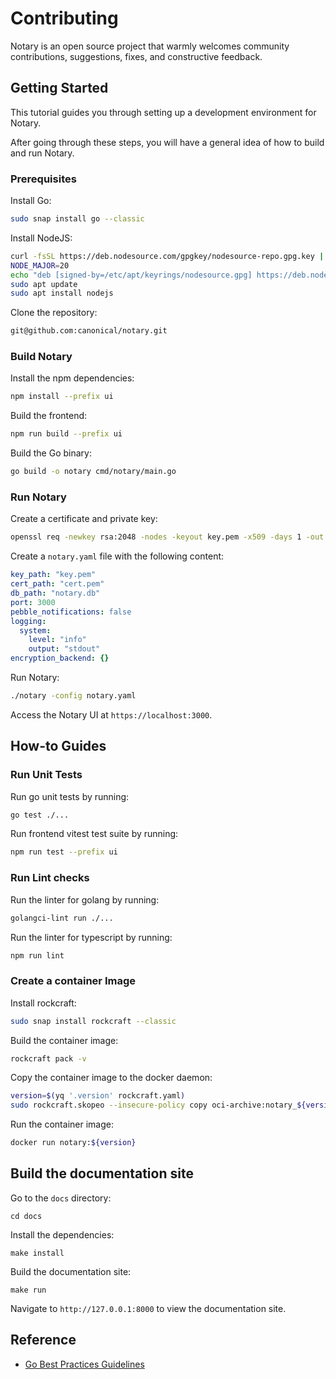 # Contributing

Notary is an open source project that warmly welcomes community contributions, suggestions, fixes, and constructive feedback.

## Getting Started

This tutorial guides you through setting up a development environment for Notary.

After going through these steps, you will have a general idea of how to build and run Notary.

### Prerequisites

Install Go:

```bash
sudo snap install go --classic
```

Install NodeJS:

```bash
curl -fsSL https://deb.nodesource.com/gpgkey/nodesource-repo.gpg.key | sudo gpg --dearmor -o /etc/apt/keyrings/nodesource.gpg
NODE_MAJOR=20
echo "deb [signed-by=/etc/apt/keyrings/nodesource.gpg] https://deb.nodesource.com/node_$NODE_MAJOR.x nodistro main" | sudo tee /etc/apt/sources.list.d/nodesource.list
sudo apt update
sudo apt install nodejs
```

Clone the repository:

```bash
git@github.com:canonical/notary.git
```

### Build Notary

Install the npm dependencies:

```bash
npm install --prefix ui
```

Build the frontend:

```bash
npm run build --prefix ui
```

Build the Go binary:

```bash
go build -o notary cmd/notary/main.go
```

### Run Notary

Create a certificate and private key:

```bash
openssl req -newkey rsa:2048 -nodes -keyout key.pem -x509 -days 1 -out cert.pem -subj "/CN=example.com"
```

Create a `notary.yaml` file with the following content:

```yaml
key_path: "key.pem"
cert_path: "cert.pem"
db_path: "notary.db"
port: 3000
pebble_notifications: false
logging:
  system:
    level: "info"
    output: "stdout"
encryption_backend: {}
```

Run Notary:

```bash
./notary -config notary.yaml
```

Access the Notary UI at `https://localhost:3000`.

## How-to Guides

### Run Unit Tests

Run go unit tests by running:

```bash
go test ./...
```

Run frontend vitest test suite by running:

```bash
npm run test --prefix ui
```

### Run Lint checks

Run the linter for golang by running:

```bash
golangci-lint run ./...
```

Run the linter for typescript by running:

```bash
npm run lint
```

### Create a container Image

Install rockcraft:

```bash
sudo snap install rockcraft --classic
```

Build the container image:

```bash
rockcraft pack -v
```

Copy the container image to the docker daemon:

```bash
version=$(yq '.version' rockcraft.yaml)
sudo rockcraft.skopeo --insecure-policy copy oci-archive:notary_${version}_amd64.rock docker-daemon:notary:${version}
```

Run the container image:

```bash
docker run notary:${version}
```

## Build the documentation site

Go to the `docs` directory:

```shell
cd docs
```

Install the dependencies:

```shell
make install
```

Build the documentation site:

```shell
make run
```

Navigate to `http://127.0.0.1:8000` to view the documentation site.

## Reference

- [Go Best Practices Guidelines](https://docs.google.com/document/d/1IbFXyeXYlfQ5GUEEScGS7pP335Cei-5cFBdAoR973pQ/edit?tab=t.0)
